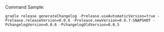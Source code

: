 Command Sample:

`gradle release generateChangelog -Prelease.useAutomaticVersion=true -Prelease.releaseVersion=0.0.6 -Prelease.newVersion=0.0.7-SNAPSHOT -PchangelogVersion=0.0.6 -PchangelogOldVersion=0.0.5`